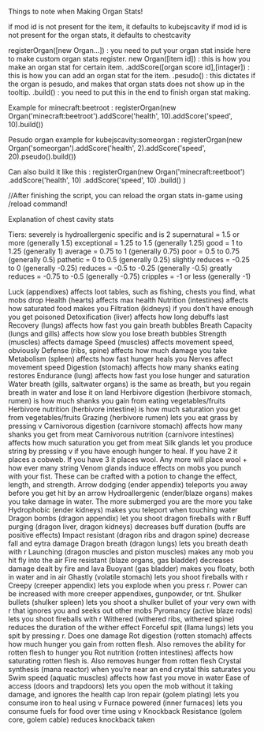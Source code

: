 
Things to note when Making Organ Stats!

if mod id is not present for the item, it defaults to kubejscavity
if mod id is not present for the organ stats, it defaults to chestcavity

registerOrgan([new Organ...]) : you need to put your organ stat inside here to make custom organ stats register.
new Organ([item id]) : this is how you make an organ stat for certain item.
.addScore([organ score id],[intager]) : this is how you can add an organ stat for the item. 
.pesudo() : this dictates if the organ is pesudo, and makes that organ stats does not show up in the tooltip.
.build() : you need to put this in the end to finish organ stat making.


Example for minecraft:beetroot :
registerOrgan(new Organ('minecraft:beetroot').addScore('health', 10).addScore('speed', 10).build()) 

Pesudo organ example for kubejscavity:someorgan :
registerOrgan(new Organ('someorgan').addScore('health', 2).addScore('speed', 20).pseudo().build()) 

Can also build it like this :
registerOrgan(new Organ('minecraft:reetboot')
    .addScore('health', 10)
    .addScore('speed', 10)
    .build()
)


//After finishing the script, you can reload the organ stats in-game using /reload command!
    

    
Explanation of chest cavity stats

Tiers:
severely            is hydroallergenic specific and is 2
supernatural        = 1.5 or more   (generally 1.5)
exceptional         = 1.25 to 1.5   (generally 1.25)
good                = 1 to 1.25     (generally 1)
average             = 0.75 to 1     (generally 0.75)
poor                = 0.5 to 0.75   (generally 0.5)
pathetic            = 0 to 0.5      (generally 0.25)
slightly reduces    = -0.25 to 0    (generally -0.25)
reduces             = -0.5 to -0.25 (generally -0.5)
greatly reduces     = -0.75 to -0.5 (generally -0.75)
cripples            = -1 or less    (generally -1) 

Luck (appendixes)                                       affects loot tables, such as fishing, chests you find, what mobs drop
Health (hearts)                                         affects max health
Nutrition (intestines)                                  affects how saturated food makes you
Filtration (kidneys)                                    if you don’t have enough you get poisoned
Detoxification (liver)                                  affects how long debuffs last
Recovery (lungs)                                        affects how fast you gain breath bubbles
Breath Capacity (lungs and gills)                       affects how slow you lose breath bubbles
Strength (muscles)                                      affects damage
Speed (muscles)                                         affects movement speed, obviously
Defense (ribs, spine)                                   affects how much damage you take
Metabolism (spleen)                                     affects how fast hunger heals you
Nerves                                                  affect movement speed
Digestion (stomach)                                     affects how many shanks eating restores
Endurance (lung)                                        affects how fast you lose hunger and saturation
Water breath (gills, saltwater organs)                  is the same as breath, but you regain breath in water and lose it on land
Herbivore digestion (herbivore stomach, rumen)          is how much shanks you gain from eating vegetables/fruits
Herbivore nutrition (herbivore intestine)               is how much saturation you get from vegetables/fruits
Grazing (herbivore rumen)                               lets you eat grass by pressing v
Carnivorous digestion (carnivore stomach)               affects how many shanks you get from meat
Carnivorous nutrition (carnivore intestines)            affects how much saturation you get from meat
Silk glands                                             let you produce string by pressing v if you have enough hunger to heal. If you have 2 it places a cobweb. If you have 3 it places wool. Any more will place wool + how ever many string
Venom glands                                            induce effects on mobs you punch with your fist. These can be crafted with a potion to change the effect, length, and strength.
Arrow dodging (ender appendix)                          teleports you away before you get hit by an arrow
Hydroallergenic (ender/blaze organs)                    makes you take damage in water. The more submerged you are the more you take 
Hydrophobic (ender kidneys)                             makes you teleport when touching water
Dragon bombs (dragon appendix)                          let you shoot dragon fireballs with r
Buff purging (dragon liver, dragon kidneys)             decreases buff duration (buffs are positive effects)
Impact resistant (dragon ribs and dragon spine)         decrease fall and eytra damage
Dragon breath (dragon lungs)                            lets you breath death with r
Launching (dragon muscles and piston muscles)           makes any mob you hit fly into the air
Fire resistant (blaze organs, gas bladder)              decreases damage dealt by fire and lava
Buoyant (gas bladder)                                   makes you floaty, both in water and in air
Ghastly (volatile stomach)                              lets you shoot fireballs with r
Creepy (creeper appendix)                               lets you explode when you press r. Power can be increased with more creeper appendixes, gunpowder, or tnt.
Shulker bullets (shulker spleen)                        lets you shoot a shulker bullet of your very own with r that ignores you and seeks out other mobs
Pyromancy (active blaze rods)                           lets you shoot fireballs with r
Withered (withered ribs, withered spine)                reduces the duration of the wither effect
Forceful spit (llama lungs)                             lets you spit by pressing r. Does one damage
Rot digestion (rotten stomach)                          affects how much hunger you gain from rotten flesh. Also removes the ability for rotten flesh to hunger you
Rot nutrition (rotten intestines)                       affects how saturating rotten flesh is. Also removes hunger from rotten flesh
Crystal synthesis (mana reactor)                        when you’re near an end crystal this saturates you
Swim speed (aquatic muscles)                            affects how fast you move in water
Ease of access (doors and trapdoors)                    lets you open the mob without it taking damage, and ignores the health cap
Iron repair (golem plating)                             lets you consume iron to heal using v
Furnace powered (inner furnaces)                        lets you consume fuels for food over time using v
Knockback Resistance (golem core, golem cable)          reduces knockback taken

    